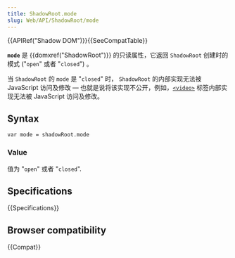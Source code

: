 ```yaml
---
title: ShadowRoot.mode
slug: Web/API/ShadowRoot/mode
---
```


{{APIRef("Shadow DOM")}}{{SeeCompatTable}}

**`mode`** 是 {{domxref("ShadowRoot")}} 的只读属性，它返回 `ShadowRoot` 创建时的模式 ("`open`" 或者 "`closed`") 。

当 `ShadowRoot` 的 `mode` 是 "`closed`" 时， `ShadowRoot` 的内部实现无法被 JavaScript 访问及修改 — 也就是说将该实现不公开，例如，[`<video>`](/zh-CN/docs/Web/HTML/Element/video) 标签内部实现无法被 JavaScript 访问及修改。

## Syntax

```plain
var mode = shadowRoot.mode
```

### Value

值为 "`open`" 或者 "`closed`".

## Specifications

{{Specifications}}

## Browser compatibility

{{Compat}}

